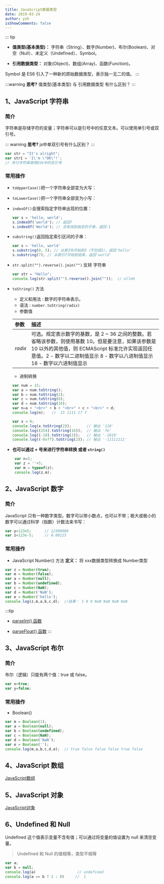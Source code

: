 ```yaml
---
title: JavaScript数据类型
date: 2019-03-24
author: yxh
isShowComments: false
---
```


::: tip

- **值类型(基本类型)：** 字符串（String）、数字(Number)、布尔(Boolean)、对空（Null）、未定义（Undefined）、Symbol。

- **引用数据类型：** 对象(Object)、数组(Array)、函数(Function)。

 Symbol 是 ES6 引入了一种新的原始数据类型，表示独一无二的值。
:::

:::warning
**思考?** 值类型(基本类型) 与 引用数据类型 有什么区别？
:::


## 1、JavaScript 字符串
### 简介
字符串是存储字符的变量；字符串可以是引号中的任意文本。可以使用单引号或双引号。

::: warning
 **思考?**  js中单双引号有什么区别？
:::

```js
var str = "It's alright";
var str1 = 'I\'m \"OK\"!';
// 多行字符串使用ES6中的反引号
```
### 常用操作

- `toUpperCase()`把一个字符串全部变为大写：
- `toLowerCase()`把一个字符串全部变为小写：
- `indexOf()`会搜索指定字符串出现的位置：
    ```js
    var s = 'hello, world';
    s.indexOf('world'); // 返回7
    s.indexOf('World'); // 没有找到指定的子串，返回-1
    ```
- `substring()`返回指定索引区间的子串：
    ```js
    var s = 'hello, world'
    s.substring(0, 5); // 从索引0开始到5（不包括5），返回'hello'
    s.substring(7); // 从索引7开始到结束，返回'world'
    ```
- `str.split("").reverse().join("")` 反转 字符串
    ```js
    var str = "Hello";
    console.log(str.split("").reverse().join(""));  // olleH
    ```
- `toString()` 方法
    - 定义和用法 : 数字的字符串表示。
    - 语法  :  `number.toString(radix)`
    - 参数值

    | 参数    | 描述                                                         |
    | :------ | :----------------------------------------------------------- |
    | *radix* | 可选。规定表示数字的基数，是 2 ~ 36 之间的整数。若省略该参数，则使用基数 10。但是要注意，如果该参数是 10 以外的其他值，则 ECMAScript 标准允许实现返回任意值。2 - 数字以二进制值显示    8 - 数字以八进制值显示   16 - 数字以六进制值显示 |

    - 进制转换

    ```javascript
    var num = 15;
    var a = num.toString();
    var b = num.toString(2);
    var c = num.toString(8);
    var d = num.toString(16);
    var n=a + "<br>" + b + "<br>" + c + "<br>" + d;
    console.log(n);   //  15 1111 17 f

    var x = 6;
    console.log(x.toString(2));       // 输出 '110'
    console.log((254).toString(16));  // 输出 'fe'
    console.log((-10).toString(2));   // 输出 '-1010'
    console.log((-0xff).toString(2)); // 输出 '-11111111'
    ```
- **也可以通过 + 号来进行字符串转换 或者 `string()`**
    ```js
     var n=5;
     var z = ''+5;
     var m = typeof(z);
     console.log(z,m);
    ```

## 2、JavaScript 数字
### 简介
JavaScript 只有一种数字类型。数字可以带小数点，也可以不带；极大或极小的数字可以通过科学（指数）计数法来书写：
```js
var y=123e5;      // 12300000
var z=123e-5;     // 0.00123
```

### 常用操作
- JavaScript Number() 方法
**定义：** 将 xxx数据类型转换成 Number类型

```javascript
var z = Number(true);
var m = Number(false);
var a = Number(null);
var b = Number(undefined);
var c = Number(NaN);
var d = Number('NaN');
var e = Number('hello');
console.log(z,m,a,b,c,d);  //结果： 1 0 0 NaN NaN NaN NaN
```
:::tip
- [parseInt() 函数]( https://www.runoob.com/jsref/jsref-parseint.html )

- [parseFloat() 函数]( https://www.runoob.com/jsref/jsref-parsefloat.html )
:::

## 3、JavaScript 布尔
### 简介
布尔（逻辑）只能有两个值：true 或 false。
```js
var x=true;
var y=false;
```
### 常用操作
- Boolean()

```javascript
var m = Boolean(1);
var a = Boolean(null);
var b = Boolean(undefined);
var c = Boolean(NaN);
var d = Boolean('NaN');
var e = Boolean('');
console.log(m,a,b,c,d,e);  // true false false false true false
```

## 4、JavaScript 数组
[JavaScript数组](./JavaScript数组.md)

## 5、JavaScript 对象
[JavaScript对象](./JavaScript对象.md)


## 6、Undefined 和 Null
Undefined 这个值表示变量不含有值；可以通过将变量的值设置为 null 来清空变量。
> Undefined 和 Null 的值相等，类型不相等
```js
var a;
var b = null;
console.log(a)                   // undefined
console.log(a == b ? 1 : 0)     //  1
```
